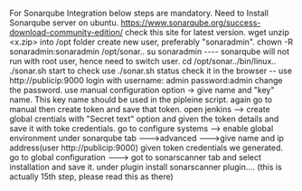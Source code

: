 For Sonarqube Integration below steps are mandatory.
Need to Install Sonarqube server on ubuntu. https://www.sonarqube.org/success-download-community-edition/ check this site for latest version.
wget <url of sonarqube>
unzip <x.zip> into /opt folder
create new user, preferably "sonaradmin".
chown -R sonaradmin:sonaradmin /opt/sonar..
su sonaradmin   ---- sonarqube will not run with root user, hence need to switch user.
cd /opt/sonar../bin/linux..
./sonar.sh start
to check use ./sonar.sh status
check it in the browser -- use http://publicip:9000
login with username: admin password:admin
change the password.
use manual configuration option -> give name and "key" name. This key name should be used in the pipleine script.
again go to manual then create token and save that token.
open jenkins --> create global crentials with "Secret text" option and given the token details and save it with toke credentials.
go to configure systems --> enable global environment under sonarqube tab --->advanced --->give name and ip address(user http://publicip:9000) given token credentials we generated.
go to global configuration ---> got to sonarscanner tab and select installation and save it.
under plugin install sonarscanner plugin.... (this is actually 15th step, please read this as there)
